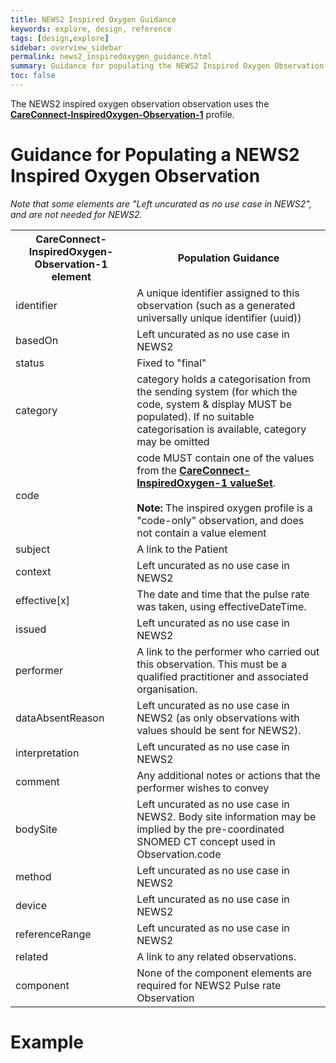 ```yaml
---
title: NEWS2 Inspired Oxygen Guidance
keywords: explore, design, reference
tags: [design,explore]
sidebar: overview_sidebar
permalink: news2_inspiredoxygen_guidance.html
summary: Guidance for populating the NEWS2 Inspired Oxygen Observation.
toc: false
---
```


The NEWS2 inspired oxygen observation observation uses the <a href="https://fhir.hl7.org.uk/STU3/StructureDefinition/CareConnect-InspiredOxygen-Observation-1" target="_blank">**CareConnect-InspiredOxygen-Observation-1**</a> profile.

# Guidance for Populating a NEWS2 Inspired Oxygen Observation #

_Note that some elements are "Left uncurated as no use case in NEWS2", and are not needed for NEWS2._

<table>
<tr><th>CareConnect-InspiredOxygen-Observation-1 element</th><th>Population Guidance</th></tr>
<tr><td>identifier</td><td>A unique identifier assigned to this observation (such as a generated universally unique identifier (uuid))</td></tr>
<tr><td>basedOn</td><td>Left uncurated as no use case in NEWS2</td></tr>
<tr><td>status</td><td>Fixed to "final"</td></tr>
<tr><td>category</td><td>category holds a categorisation from the sending system (for which the code, system & display MUST be populated). If no suitable categorisation is available,  category may be omitted</td></tr>
<tr><td>code</td><td>code MUST contain one of the values from the <a href="https://fhir.hl7.org.uk/STU3/ValueSet/CareConnect-InspiredOxygen-1" target="_blank"><b>CareConnect-InspiredOxygen-1 valueSet</b></a>. <br/><br/><b>Note:</b> The inspired oxygen profile is a "code-only" observation, and does not contain a value element</td></tr>
<tr><td>subject</td><td>A link to the Patient</td></tr>
<tr><td>context</td><td>Left uncurated as no use case in NEWS2</td></tr>
<tr><td>effective[x]</td><td>The date and time that the pulse rate was taken, using effectiveDateTime.</td></tr>
<tr><td>issued</td><td>Left uncurated as no use case in NEWS2</td></tr>
<tr><td>performer</td><td>A link to the performer who carried out this observation. This must be a qualified practitioner and associated organisation.</td></tr>
<tr><td>dataAbsentReason</td><td>Left uncurated as no use case in NEWS2 (as only observations with values should be sent for NEWS2).</td></tr>
<tr><td>interpretation</td><td>Left uncurated as no use case in NEWS2</td></tr>
<tr><td>comment</td><td>Any additional notes or actions that the performer wishes to convey</td></tr>
<tr><td>bodySite</td><td>Left uncurated as no use case in NEWS2. Body site information may be implied by the pre-coordinated SNOMED CT concept used in Observation.code</td></tr>
<tr><td>method</td><td>Left uncurated as no use case in NEWS2</td></tr>
<tr><td>device</td><td>Left uncurated as no use case in NEWS2</td></tr>
<tr><td>referenceRange</td><td>Left uncurated as no use case in NEWS2</td></tr>
<tr><td>related</td><td>A link to any related observations.</td></tr>
<tr><td>component</td><td>None of the component elements are required for NEWS2 Pulse rate Observation</td></tr>
</table>

# Example #

<script src="https://gist.github.com/IOPS-DEV/56895bbe5368669ab4207b0477d7064d.js"></script>
